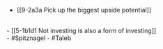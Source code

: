- [[9-2a3a Pick up the biggest upside potential]]
<br>
- [[5-1b1d1 Not investing is also a form of investing]]
<br>
- #Spitznagel
- #Taleb
